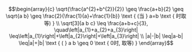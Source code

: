 $$\begin{array}{c}
\sqrt{\frac{a^{2}+b^{2}}{2}} \geq \frac{a+b}{2} \geq \sqrt{a b} \geq \frac{2}{\frac{1}{a}+\frac{1}{b}} \text { (当 } a=b \text { 时取等) } \\
\sqrt[3]{a b c} \leq \frac{a+b+c}{3}, \quad\left|a_{1}+a_{2}+a_{3}\right| \leq\left|a_{1}\right|+\left|a_{2}\right|+\left|a_{3}\right| \\
|a|-|b| \leq|a-b| \leq|a|+|b| \text { ( } a b \geq 0 \text { 0时, 取等) }
\end{array}$$
